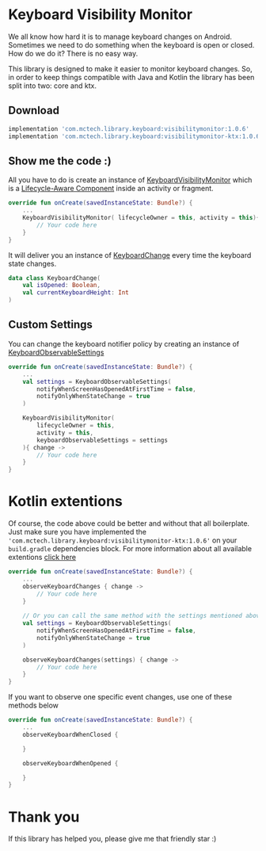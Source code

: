 Keyboard Visibility Monitor
=

We all know how hard it is to manage keyboard changes on Android. Sometimes we need to do something when the keyboard is open or closed. How do we do it? There is no easy way.

This library is designed to make it easier to monitor keyboard changes. So, in order to keep things compatible with Java and Kotlin the library has been split into two: core and ktx.

## Download
```groovy
implementation 'com.mctech.library.keyboard:visibilitymonitor:1.0.6'
implementation 'com.mctech.library.keyboard:visibilitymonitor-ktx:1.0.6'
``` 

## Show me the code :)
All you have to do is create an instance of [KeyboardVisibilityMonitor](https://github.com/MayconCardoso/KeyboardVisibilityMonitor/blob/master/library/src/main/java/com/mctech/library/keyboard/visibilitymonitor/KeyboardVisibilityMonitor.kt) which is a [Lifecycle-Aware Component](https://developer.android.com/topic/libraries/architecture/lifecycle) inside an activity or fragment.

```kotlin
override fun onCreate(savedInstanceState: Bundle?) {
    ...
    KeyboardVisibilityMonitor( lifecycleOwner = this, activity = this){ change ->
        // Your code here
    }
}
```

It will deliver you an instance of [KeyboardChange](https://github.com/MayconCardoso/KeyboardVisibilityMonitor/blob/master/library/src/main/java/com/mctech/library/keyboard/visibilitymonitor/KeyboardChange.kt) every time the keyboard state changes.

```kotlin
data class KeyboardChange(
    val isOpened: Boolean,
    val currentKeyboardHeight: Int
)
```

## Custom Settings
You can change the keyboard notifier policy by creating an instance of [KeyboardObservableSettings](https://github.com/MayconCardoso/KeyboardVisibilityMonitor/blob/master/library/src/main/java/com/mctech/library/keyboard/visibilitymonitor/KeyboardObservableSettings.kt)

```kotlin
override fun onCreate(savedInstanceState: Bundle?) {
    ...
    val settings = KeyboardObservableSettings(
        notifyWhenScreenHasOpenedAtFirstTime = false,
        notifyOnlyWhenStateChange = true
    )

    KeyboardVisibilityMonitor( 
        lifecycleOwner = this, 
        activity = this, 
        keyboardObservableSettings = settings
    ){ change ->
        // Your code here
    }
}
```

Kotlin extentions
= 

Of course, the code above could be better and without that all boilerplate. Just make sure you have implemented the ```'com.mctech.library.keyboard:visibilitymonitor-ktx:1.0.6'``` on your ```build.gradle``` dependencies block. For more information about all available extentions [click here](https://github.com/MayconCardoso/KeyboardVisibilityMonitor/tree/master/extentions/src/main/java/com/mctech/library/keyboard/visibilitymonitor/extentions)

```kotlin
override fun onCreate(savedInstanceState: Bundle?) {
    ...
    observeKeyboardChanges { change ->
        // Your code here
    }
    
    // Or you can call the same method with the settings mentioned above.
    val settings = KeyboardObservableSettings(
        notifyWhenScreenHasOpenedAtFirstTime = false,
        notifyOnlyWhenStateChange = true
    )

    observeKeyboardChanges(settings) { change ->
        // Your code here
    }
}
```

If you want to observe one specific event changes, use one of these methods below

```kotlin
override fun onCreate(savedInstanceState: Bundle?) {
    ...
    observeKeyboardWhenClosed {

    }

    observeKeyboardWhenOpened {

    }
}
```

# Thank you
If this library has helped you, please give me that friendly star :)
